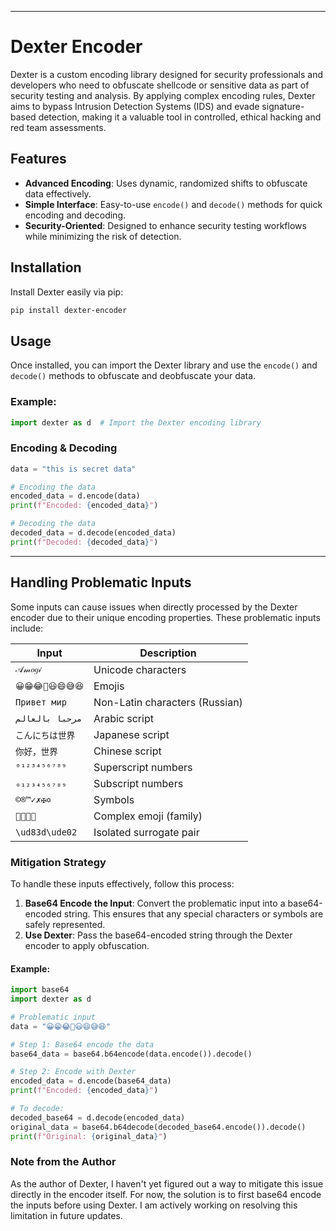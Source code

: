 

---

# Dexter Encoder

Dexter is a custom encoding library designed for security professionals and developers who need to obfuscate shellcode or sensitive data as part of security testing and analysis. By applying complex encoding rules, Dexter aims to bypass Intrusion Detection Systems (IDS) and evade signature-based detection, making it a valuable tool in controlled, ethical hacking and red team assessments.  

## Features
- **Advanced Encoding**: Uses dynamic, randomized shifts to obfuscate data effectively.
- **Simple Interface**: Easy-to-use `encode()` and `decode()` methods for quick encoding and decoding.
- **Security-Oriented**: Designed to enhance security testing workflows while minimizing the risk of detection.

## Installation

Install Dexter easily via pip:                          
```bash
pip install dexter-encoder
```

## Usage

Once installed, you can import the Dexter library and use the `encode()` and `decode()` methods to obfuscate and deobfuscate your data.

### Example:

```python
import dexter as d  # Import the Dexter encoding library
```

### Encoding & Decoding
```python
data = "this is secret data"

# Encoding the data
encoded_data = d.encode(data)
print(f"Encoded: {encoded_data}")

# Decoding the data
decoded_data = d.decode(encoded_data)
print(f"Decoded: {decoded_data}")
```

---

## Handling Problematic Inputs

Some inputs can cause issues when directly processed by the Dexter encoder due to their unique encoding properties. These problematic inputs include:

| Input                       | Description                  |
|-----------------------------|------------------------------|
| `𝒜𝓂𝑜𝑔𝒾`                  | Unicode characters           |
| `😀😁😂🤣😃😄😅😆`          | Emojis                       |
| `Привет мир`                | Non-Latin characters (Russian) |
| `مرحبا بالعالم`           | Arabic script                |
| `こんにちは世界`           | Japanese script              |
| `你好，世界`                | Chinese script               |
| `⁰¹²³⁴⁵⁶⁷⁸⁹`               | Superscript numbers          |
| `₀₁₂₃₄₅₆₇₈₉`               | Subscript numbers            |
| `©®™✓✗✠✡`                  | Symbols                      |
| `👩‍👩‍👦‍👦`                  | Complex emoji (family)       |
| `\ud83d\ude02`              | Isolated surrogate pair      |

### Mitigation Strategy

To handle these inputs effectively, follow this process:
1. **Base64 Encode the Input**: Convert the problematic input into a base64-encoded string. This ensures that any special characters or symbols are safely represented.
2. **Use Dexter**: Pass the base64-encoded string through the Dexter encoder to apply obfuscation.

#### Example:
```python
import base64
import dexter as d

# Problematic input
data = "😀😁😂🤣😃😄😅😆"

# Step 1: Base64 encode the data
base64_data = base64.b64encode(data.encode()).decode()

# Step 2: Encode with Dexter
encoded_data = d.encode(base64_data)
print(f"Encoded: {encoded_data}")

# To decode:
decoded_base64 = d.decode(encoded_data)
original_data = base64.b64decode(decoded_base64.encode()).decode()
print(f"Original: {original_data}")
```

### Note from the Author

As the author of Dexter, I haven't yet figured out a way to mitigate this issue directly in the encoder itself. For now, the solution is to first base64 encode the inputs before using Dexter. I am actively working on resolving this limitation in future updates.
